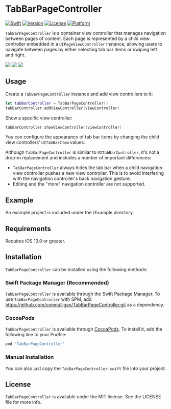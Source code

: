 # TabBarPageController

[![Swift](https://github.com/conmulligan/TabBarPageController/actions/workflows/swift.yml/badge.svg)](https://github.com/conmulligan/TabBarPageController/actions/workflows/swift.yml)
[![Version](https://img.shields.io/cocoapods/v/TabBarPageController.svg)](https://cocoapods.org/pods/TabBarPageController)
[![License](https://img.shields.io/cocoapods/l/TabBarPageController.svg)](https://cocoapods.org/pods/TabBarPageController)
[![Platform](https://img.shields.io/cocoapods/p/TabBarPageController.svg)](https://cocoapods.org/pods/TabBarPageController)

`TabBarPageController` is a container view controller that manages navigation between pages of content. Each page is represented by a child view controller embedded in a `UIPageViewController` instance, allowing users to navigate between pages by either selecting tab bar items or swiping left and right.

[![](https://raw.githubusercontent.com/conmulligan/TabBarPageController/master/Example/Screenshots/1_sm.png)](https://raw.githubusercontent.com/conmulligan/TabBarPageController/master/Example/Screenshots/1.png)
[![](https://raw.githubusercontent.com/conmulligan/TabBarPageController/master/Example/Screenshots/2_sm.png)](https://raw.githubusercontent.com/conmulligan/TabBarPageController/master/Example/Screenshots/2.png)
[![](https://raw.githubusercontent.com/conmulligan/TabBarPageController/master/Example/Screenshots/3_sm.png)](https://raw.githubusercontent.com/conmulligan/TabBarPageController/master/Example/Screenshots/3.png)

## Usage

Create a `TabBarPageController` instance and add view controllers to it:

```swift
let tabBarController = TabBarPageController()
tabBarController.addViewController(viewController)
```

Show a specific view controller:

```swift
tabBarController.showViewController(viewController)
```

You can configure the appearance of tab bar items by changing the child view controllers' `UITabBarItem` values.

Although `TabBarPageController` is similar to `UITabBarController`, it's not a drop-in replacement and includes a number of important differences:

- `TabBarPageController` always hides the tab bar when a child navigation view controller pushes a new view controller. This is to avoid interfering with the navigation controller's back navigation gesture.
- Editing and the "more" navigation controller are not supported.

## Example

An example project is included under the /Example directory.

## Requirements

Requires iOS 13.0 or greater.

## Installation

`TabBarPageController` can be installed using the following methods:

### Swift Package Manager (Recommended)
`TabBarPageController` is available through the Swift Package Manager. To use `TabBarPageController` with SPM, add https://github.com/conmulligan/TabBarPageController.git as a dependency.

### CocoaPods
`TabBarPageController` is available through [CocoaPods](https://cocoapods.org). To install it, add the following line to your Podfile:

```ruby
pod 'TabBarPageController'
```

### Manual Installation
You can also just copy the `TabBarPageController.swift` file into your project.

## License

`TabBarPageController` is available under the MIT license. See the LICENSE file for more info.
